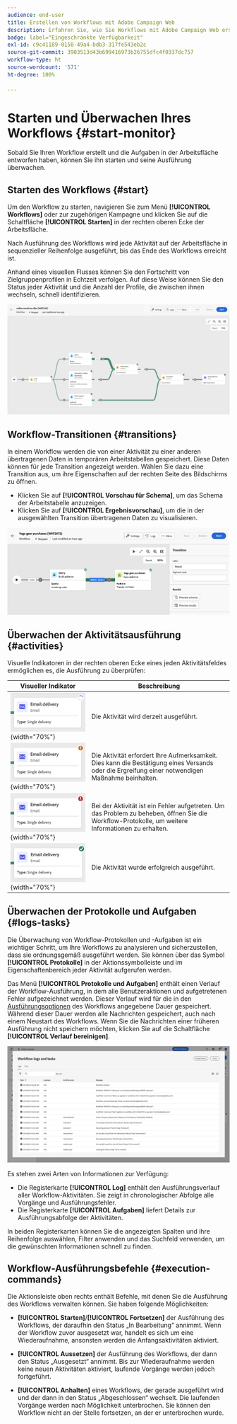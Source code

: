 ```yaml
---
audience: end-user
title: Erstellen von Workflows mit Adobe Campaign Web
description: Erfahren Sie, wie Sie Workflows mit Adobe Campaign Web erstellen
badge: label="Eingeschränkte Verfügbarkeit"
exl-id: c9c41189-0150-49a4-bdb3-317fe543eb2c
source-git-commit: 3903513d43b699416973b26755dfc4f0337dc757
workflow-type: ht
source-wordcount: '571'
ht-degree: 100%

---
```


# Starten und Überwachen Ihres Workflows {#start-monitor}

Sobald Sie Ihren Workflow erstellt und die Aufgaben in der Arbeitsfläche entworfen haben, können Sie ihn starten und seine Ausführung überwachen.

## Starten des Workflows {#start}

Um den Workflow zu starten, navigieren Sie zum Menü **[!UICONTROL Workflows]** oder zur zugehörigen Kampagne und klicken Sie auf die Schaltfläche **[!UICONTROL Starten]** in der rechten oberen Ecke der Arbeitsfläche.

Nach Ausführung des Workflows wird jede Aktivität auf der Arbeitsfläche in sequenzieller Reihenfolge ausgeführt, bis das Ende des Workflows erreicht ist.

Anhand eines visuellen Flusses können Sie den Fortschritt von Zielgruppenprofilen in Echtzeit verfolgen. Auf diese Weise können Sie den Status jeder Aktivität und die Anzahl der Profile, die zwischen ihnen wechseln, schnell identifizieren.

![](assets/workflow-execution.png)

## Workflow-Transitionen {#transitions}

In einem Workflow werden die von einer Aktivität zu einer anderen übertragenen Daten in temporären Arbeitstabellen gespeichert. Diese Daten können für jede Transition angezeigt werden. Wählen Sie dazu eine Transition aus, um ihre Eigenschaften auf der rechten Seite des Bildschirms zu öffnen.

* Klicken Sie auf **[!UICONTROL Vorschau für Schema]**, um das Schema der Arbeitstabelle anzuzeigen.
* Klicken Sie auf **[!UICONTROL Ergebnisvorschau]**, um die in der ausgewählten Transition übertragenen Daten zu visualisieren.

![](assets/transition.png)

## Überwachen der Aktivitätsausführung {#activities}

Visuelle Indikatoren in der rechten oberen Ecke eines jeden Aktivitätsfeldes ermöglichen es, die Ausführung zu überprüfen:

| Visueller Indikator | Beschreibung |
|-----|------------|
| ![](assets/activity-status-pending.png){width="70%"} | Die Aktivität wird derzeit ausgeführt. |
| ![](assets/activity-status-orange.png){width="70%"} | Die Aktivität erfordert Ihre Aufmerksamkeit. Dies kann die Bestätigung eines Versands oder die Ergreifung einer notwendigen Maßnahme beinhalten. |
| ![](assets/activity-status-red.png){width="70%"} | Bei der Aktivität ist ein Fehler aufgetreten. Um das Problem zu beheben, öffnen Sie die Workflow-Protokolle, um weitere Informationen zu erhalten. |
| ![](assets/activity-status-green.png){width="70%"} | Die Aktivität wurde erfolgreich ausgeführt. |

## Überwachen der Protokolle und Aufgaben {#logs-tasks}

Die Überwachung von Workflow-Protokollen und -Aufgaben ist ein wichtiger Schritt, um Ihre Workflows zu analysieren und sicherzustellen, dass sie ordnungsgemäß ausgeführt werden. Sie können über das Symbol **[!UICONTROL Protokolle]** in der Aktionssymbolleiste und im Eigenschaftenbereich jeder Aktivität aufgerufen werden.

Das Menü **[!UICONTROL Protokolle und Aufgaben]** enthält einen Verlauf der Workflow-Ausführung, in dem alle Benutzeraktionen und aufgetretenen Fehler aufgezeichnet werden. Dieser Verlauf wird für die in den [Ausführungsoptionen](workflow-settings.md) des Workflows angegebene Dauer gespeichert. Während dieser Dauer werden alle Nachrichten gespeichert, auch nach einem Neustart des Workflows. Wenn Sie die Nachrichten einer früheren Ausführung nicht speichern möchten, klicken Sie auf die Schaltfläche **[!UICONTROL Verlauf bereinigen]**.

![](assets/workflow-logs.png)

Es stehen zwei Arten von Informationen zur Verfügung:

* Die Registerkarte **[!UICONTROL Log]** enthält den Ausführungsverlauf aller Workflow-Aktivitäten. Sie zeigt in chronologischer Abfolge alle Vorgänge und Ausführungsfehler.
* Die Registerkarte **[!UICONTROL Aufgaben]** liefert Details zur Ausführungsabfolge der Aktivitäten.

In beiden Registerkarten können Sie die angezeigten Spalten und ihre Reihenfolge auswählen, Filter anwenden und das Suchfeld verwenden, um die gewünschten Informationen schnell zu finden.

## Workflow-Ausführungsbefehle {#execution-commands}

Die Aktionsleiste oben rechts enthält Befehle, mit denen Sie die Ausführung des Workflows verwalten können. Sie haben folgende Möglichkeiten:

* **[!UICONTROL Starten]**/**[!UICONTROL Fortsetzen]** der Ausführung des Workflows, der daraufhin den Status „In Bearbeitung“ annimmt. Wenn der Workflow zuvor ausgesetzt war, handelt es sich um eine Wiederaufnahme, ansonsten werden die Anfangsaktivitäten aktiviert.

* **[!UICONTROL Aussetzen]** der Ausführung des Workflows, der dann den Status „Ausgesetzt“ annimmt. Bis zur Wiederaufnahme werden keine neuen Aktivitäten aktiviert, laufende Vorgänge werden jedoch fortgeführt.

* **[!UICONTROL Anhalten]** eines Workflows, der gerade ausgeführt wird und der dann in den Status „Abgeschlossen“ wechselt. Die laufenden Vorgänge werden nach Möglichkeit unterbrochen. Sie können den Workflow nicht an der Stelle fortsetzen, an der er unterbrochen wurde.
